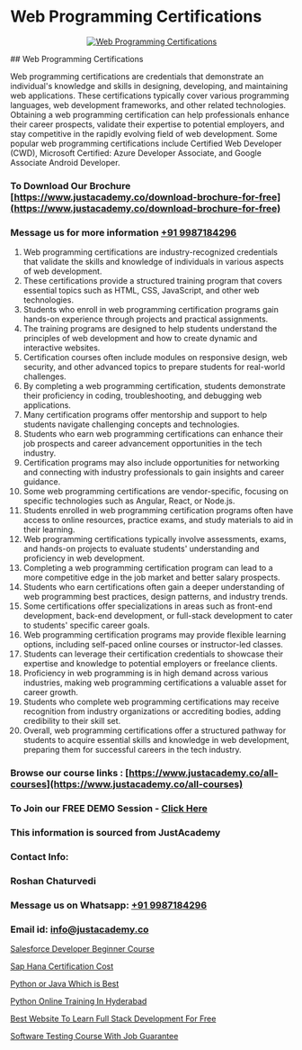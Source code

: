 # Web Programming Certifications

<p align="center">
  <a href="https://justacademy.co/program-detail/full-stack-web-development">
    <img src="https://justacademy.co/storage2/program_images/1704700371.webp" alt="Web Programming Certifications">
  </a>
</p>
## Web Programming Certifications

Web programming certifications are credentials that demonstrate an individual's knowledge and skills in designing, developing, and maintaining web applications. These certifications typically cover various programming languages, web development frameworks, and other related technologies. Obtaining a web programming certification can help professionals enhance their career prospects, validate their expertise to potential employers, and stay competitive in the rapidly evolving field of web development. Some popular web programming certifications include Certified Web Developer (CWD), Microsoft Certified: Azure Developer Associate, and Google Associate Android Developer.
### To Download Our Brochure [https://www.justacademy.co/download-brochure-for-free](https://www.justacademy.co/download-brochure-for-free)
### Message us for more information [+91 9987184296](https://api.whatsapp.com/send?phone=919987184296)
1) Web programming certifications are industry-recognized credentials that validate the skills and knowledge of individuals in various aspects of web development.
2) These certifications provide a structured training program that covers essential topics such as HTML, CSS, JavaScript, and other web technologies.
3) Students who enroll in web programming certification programs gain hands-on experience through projects and practical assignments.
4) The training programs are designed to help students understand the principles of web development and how to create dynamic and interactive websites.
5) Certification courses often include modules on responsive design, web security, and other advanced topics to prepare students for real-world challenges.
6) By completing a web programming certification, students demonstrate their proficiency in coding, troubleshooting, and debugging web applications.
7) Many certification programs offer mentorship and support to help students navigate challenging concepts and technologies.
8) Students who earn web programming certifications can enhance their job prospects and career advancement opportunities in the tech industry.
9) Certification programs may also include opportunities for networking and connecting with industry professionals to gain insights and career guidance.
10) Some web programming certifications are vendor-specific, focusing on specific technologies such as Angular, React, or Node.js.
11) Students enrolled in web programming certification programs often have access to online resources, practice exams, and study materials to aid in their learning.
12) Web programming certifications typically involve assessments, exams, and hands-on projects to evaluate students' understanding and proficiency in web development.
13) Completing a web programming certification program can lead to a more competitive edge in the job market and better salary prospects.
14) Students who earn certifications often gain a deeper understanding of web programming best practices, design patterns, and industry trends.
15) Some certifications offer specializations in areas such as front-end development, back-end development, or full-stack development to cater to students' specific career goals.
16) Web programming certification programs may provide flexible learning options, including self-paced online courses or instructor-led classes.
17) Students can leverage their certification credentials to showcase their expertise and knowledge to potential employers or freelance clients.
18) Proficiency in web programming is in high demand across various industries, making web programming certifications a valuable asset for career growth.
19) Students who complete web programming certifications may receive recognition from industry organizations or accrediting bodies, adding credibility to their skill set.
20) Overall, web programming certifications offer a structured pathway for students to acquire essential skills and knowledge in web development, preparing them for successful careers in the tech industry.

### Browse our course links : [https://www.justacademy.co/all-courses](https://www.justacademy.co/all-courses) 
### To Join our FREE DEMO Session - [Click Here](https://www.justacademy.co/register-for-course-demo)


### This information is sourced from JustAcademy
### Contact Info:
### Roshan Chaturvedi
### Message us on Whatsapp: [+91 9987184296](https://api.whatsapp.com/send?phone=919987184296)
### Email id: [info@justacademy.co](mailto:info@justacademy.co)
                
[Salesforce Developer Beginner Course](https://www.linkedin.com/pulse/salesforce-developer-beginner-course-justacademy-delhi-clfpc?trackingId=wrpH4%2BysLwfqfaFPXZpBcQ%3D%3D&lipi=urn%3Ali%3Apage%3Ad_flagship3_company_admin%3BhdjIu54YRU6uEj%2BNOpsrpA%3D%3D)

[Sap Hana Certification Cost](https://www.linkedin.com/pulse/sap-hana-certification-cost-software-training-mountain-view-b54oc/)

[Python or Java Which is Best](https://medium.com/@abhidnya.1068/python-or-java-which-is-best-54db31ebe369)

[Python Online Training In Hyderabad](https://medium.com/@prempja40/python-online-training-in-hyderabad-8f296b770af2)

[Best Website To Learn Full Stack Development For Free](https://justacademyin.github.io/justacademy/best-website-to-learn-full-stack-development-for-free)

[Software Testing Course With Job Guarantee](https://justacademyin.github.io/justacademy/software-testing-course-with-job-guarantee)


